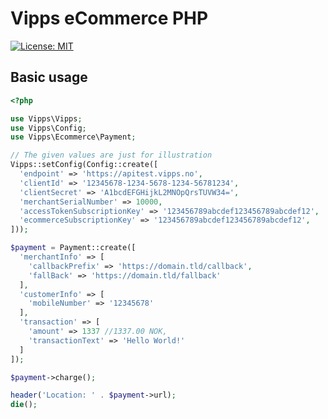 # Vipps eCommerce PHP

[![License: MIT](https://img.shields.io/badge/License-MIT-yellow.svg)](https://opensource.org/licenses/MIT)

## Basic usage

```php
<?php

use Vipps\Vipps;
use Vipps\Config;
use Vipps\Ecommerce\Payment;

// The given values are just for illustration
Vipps::setConfig(Config::create([
  'endpoint' => 'https://apitest.vipps.no',
  'clientId' => '12345678-1234-5678-1234-56781234',
  'clientSecret' => 'A1bcdEFGHijkL2MNOpQrsTUVW34=',
  'merchantSerialNumber' => 10000,
  'accessTokenSubscriptionKey' => '123456789abcdef123456789abcdef12',
  'ecommerceSubscriptionKey' => '123456789abcdef123456789abcdef12',
]));

$payment = Payment::create([
  'merchantInfo' => [
    'callbackPrefix' => 'https://domain.tld/callback',
    'fallBack' => 'https://domain.tld/fallback'
  ],
  'customerInfo' => [
    'mobileNumber' => '12345678'
  ],
  'transaction' => [
    'amount' => 1337 //1337.00 NOK,
    'transactionText' => 'Hello World!'
  ]
]);

$payment->charge();

header('Location: ' . $payment->url);
die();
```
